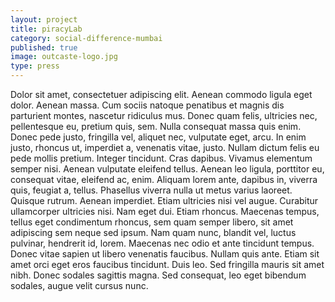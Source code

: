 ```yaml
---
layout: project
title: piracyLab
category: social-difference-mumbai
published: true
image: outcaste-logo.jpg
type: press
---
```


Dolor sit amet, consectetuer adipiscing elit. Aenean commodo ligula eget
dolor. Aenean massa. Cum sociis natoque penatibus et magnis dis parturient
montes, nascetur ridiculus mus. Donec quam felis, ultricies nec, pellentesque
eu, pretium quis, sem. Nulla consequat massa quis enim. Donec pede justo,
fringilla vel, aliquet nec, vulputate eget, arcu. In enim justo, rhoncus ut,
imperdiet a, venenatis vitae, justo. Nullam dictum felis eu pede mollis
pretium. Integer tincidunt. Cras dapibus. Vivamus elementum semper nisi.
Aenean vulputate eleifend tellus. Aenean leo ligula, porttitor eu, consequat
vitae, eleifend ac, enim. Aliquam lorem ante, dapibus in, viverra quis,
feugiat a, tellus. Phasellus viverra nulla ut metus varius laoreet. Quisque
rutrum. Aenean imperdiet. Etiam ultricies nisi vel augue. Curabitur
ullamcorper ultricies nisi. Nam eget dui. Etiam rhoncus. Maecenas tempus,
tellus eget condimentum rhoncus, sem quam semper libero, sit amet adipiscing
sem neque sed ipsum. Nam quam nunc, blandit vel, luctus pulvinar, hendrerit
id, lorem. Maecenas nec odio et ante tincidunt tempus. Donec vitae sapien ut
libero venenatis faucibus. Nullam quis ante. Etiam sit amet orci eget eros
faucibus tincidunt. Duis leo. Sed fringilla mauris sit amet nibh. Donec
sodales sagittis magna. Sed consequat, leo eget bibendum sodales, augue velit
cursus nunc.
